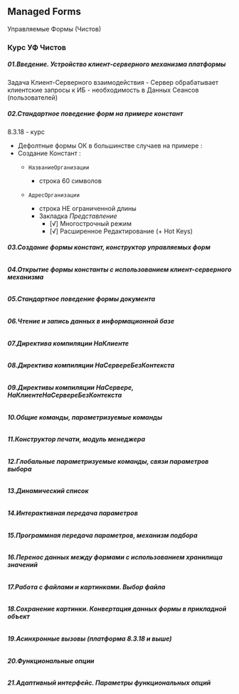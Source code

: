 ##  Managed Forms
 Управляемые Формы (Чистов)

### Курс УФ Чистов

#####  01.Введение. Устройство клиент-серверного механизма платформы

Задача Клиент-Серверного взаимодействия
    - Сервер обрабатывает клиентские запросы к ИБ
    - необходимость в Данных Сеансов (пользователей)   

##### 02.Стандартное поведение форм на примере констант

8.3.18 - курс
[]()

- Дефолтные формы ОК в большинстве случаев на примере :
- Создание Констант :
    - `НазваниеОрганизации` 
        -  строка  60 символов 

    - `АдресОрганизации`
        - строка НЕ ограниченной длины  
        - Закладка *Представление*
            - [√] Многострочный режим
            - [√] Расширенное Редактирование (+ Hot Keys)

##### 03.Создание формы констант, конструктор управляемых форм

######

##### 04.Открытие формы константы с использованием клиент-серверного механизма

######

##### 05.Стандартное поведение формы документа

######

##### 06.Чтение и запись данных в информационной базе

######

##### 07.Директива компиляции НаКлиенте

######

##### 08.Директива компиляции НаСервереБезКонтекста 

######

##### 09.Директивы компиляции НаСервере, НаКлиентеНаСервереБезКонтекста

######

##### 10.Общие команды, параметризуемые команды

######

##### 11.Конструктор печати, модуль менеджера

######

##### 12.Глобальные параметризуемые команды, связи параметров выбора

######

##### 13.Динамический список

######

##### 14.Интерактивная передача параметров

######

##### 15.Программная передача параметров, механизм подбора

######

##### 16.Перенос данных между формами с использованием хранилища значений

######

##### 17.Работа с файлами и картинками. Выбор файла

######

##### 18.Сохранение картинки. Конвертация данных формы в прикладной объект

######

##### 19.Асинхронные вызовы (платформа 8.3.18 и выше)

######

##### 20.Функциональные опции

######

##### 21.Адаптивный интерфейс. Параметры функциональных опций